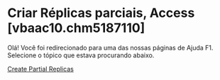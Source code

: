 
# Criar Réplicas parciais, Access [vbaac10.chm5187110]

Olá! Você foi redirecionado para uma das nossas páginas de Ajuda F1. Selecione o tópico que estava procurando abaixo.

[Create Partial Replicas](http://msdn.microsoft.com/library/a20254a8-5b36-6650-4aef-9b7b5c99d9fc%28Office.15%29.aspx)

